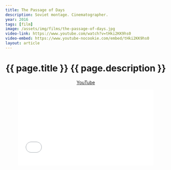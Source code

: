 ```yaml
---
title: The Passage of Days
description: Soviet montage. Cinematographer.
year: 2016
tags: [film]
image: /assets/img/films/the-passage-of-days.jpg
video-link: https://www.youtube.com/watch?v=tHki2KK9hs0
video-embed: https://www.youtube-nocookie.com/embed/tHki2KK9hs0
layout: article
---
```


<header class="intro">
    <h1 class="title">{{ page.title }}
        <span class="subtitle">{{ page.description }}</span>
    </h1>
    <div class="platforms">
        <a href="{{ page.video-link }}" title="YouTube">YouTube</a>
    </div>
    <figure>
        <div style="padding:56.25% 0 0 0;position:relative;"><iframe src="{{ page.video-embed }}" style="position:absolute;top:0;left:0;width:100%;height:100%;" frameborder="0" allow="accelerometer; autoplay; encrypted-media; gyroscope; picture-in-picture" allowfullscreen></iframe></div>
    </figure>
</header>
